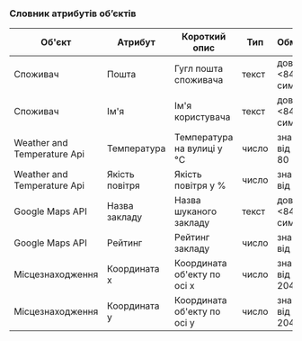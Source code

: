### Словник атрибутів об’єктів

| Об'єкт                     | Атрибут          | Короткий опис              | Тип        | Обмеження                |
|----------------------------|------------------|----------------------------|------------|--------------------------|
| Споживач                   | Пошта            | Гугл пошта споживача       | текст      | довжина <84 символів     |
| Споживач                   | Ім'я             | Ім'я користувача           | текст      | довжина <84 символів     |
| Weather and Temperature Api| Температура      | Температура на вулиці у °C | число      | значення від -80 до 80   |
| Weather and Temperature Api| Якість повітря   | Якість повітря у %         | число      | значення від 0 до 100    |
| Google Maps API            | Назва закладу    | Назва шуканого закладу     | текст      | довжина <84 символів     |
| Google Maps API            | Рейтинг          | Рейтинг закладу            | число      | значення від 1 до 5      |
| Місцезнаходження           | Координата х     | Координата об'екту по осі х| число      | значення від 0 до 2048   |
| Місцезнаходження           | Координата у     | Координата об'екту по осі у| число      | значення від 0 до 2048   |
